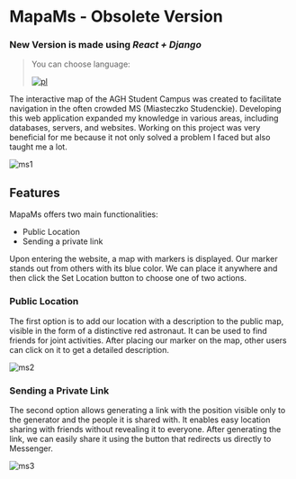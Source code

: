 # MapaMs - Obsolete Version
### New Version is made using *React + Django*
> You can choose language:
> 
> [![pl](https://img.shields.io/badge/lang-pl-red.svg)](https://github.com/Nemezjusz/MapaMs/blob/main/README.pl.md)


The interactive map of the AGH Student Campus was created to facilitate navigation in the often crowded MS (Miasteczko Studenckie). 
Developing this web application expanded my knowledge in various areas, including databases, servers, and websites. 
Working on this project was very beneficial for me because it not only solved a problem I faced but also taught me a lot.

![ms1](https://github.com/Nemezjusz/MapaMs/assets/50834734/2a661e9f-d2cb-4edd-a443-e3f7b0eb7bbf)


## Features

MapaMs offers two main functionalities:
* Public Location
* Sending a private link

Upon entering the website, a map with markers is displayed. Our marker stands out from others with its blue color. 
We can place it anywhere and then click the Set Location button to choose one of two actions.
### Public Location

The first option is to add our location with a description to the public map, visible in the form of a distinctive red astronaut. It can be used to find friends for joint activities. After placing our marker on the map, other users can click on it to get a detailed description.

![ms2](https://github.com/Nemezjusz/MapaMs/assets/50834734/62130e98-3db7-4c97-9511-02c46b853678)

### Sending a Private Link
The second option allows generating a link with the position visible only to the generator and the people it is shared with. 
It enables easy location sharing with friends without revealing it to everyone. After generating the link, we can easily 
share it using the button that redirects us directly to Messenger.

![ms3](https://github.com/Nemezjusz/MapaMs/assets/50834734/a300d2a8-c9f0-4fc7-92c6-4b3423d120cb)
